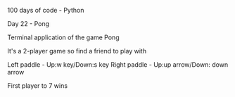 100 days of code - Python

Day 22 - Pong

Terminal application of the game Pong

It's a 2-player game so find a friend to play with

Left paddle - Up:w key/Down:s key
Right paddle - Up:up arrow/Down: down arrow

First player to 7 wins